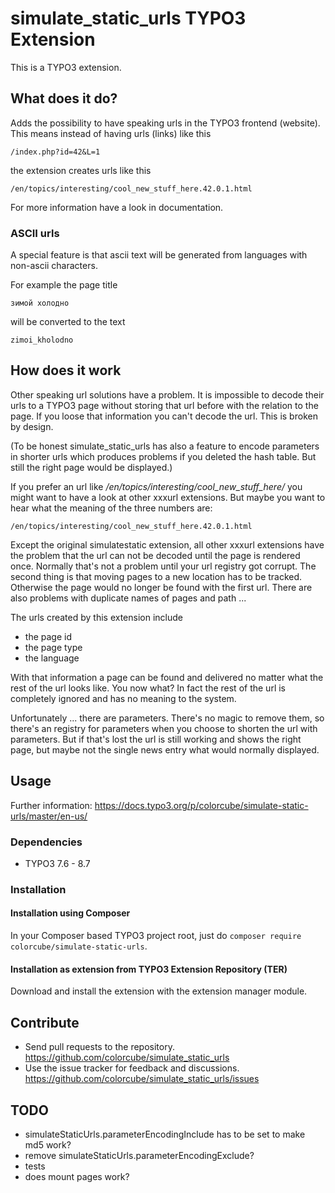 # simulate_static_urls TYPO3 Extension

This is a TYPO3 extension.

## What does it do?

Adds the possibility to have speaking urls in the TYPO3 frontend (website). This means instead of having urls (links)
like this

    /index.php?id=42&L=1

the extension creates urls like this

    /en/topics/interesting/cool_new_stuff_here.42.0.1.html

For more information have a look in documentation.


### ASCII urls

A special feature is that ascii text will be generated from languages with non-ascii characters.

For example the page title

    зимой холодно

will be converted to the text

    zimoi_kholodno


## How does it work

Other speaking url solutions have a problem. It is impossible to decode their urls to a TYPO3 page without storing that
url before with the relation to the page. If you loose that information you can't decode the url. This is broken by
design.

(To be honest simulate_static_urls has also a feature to encode parameters in shorter urls which produces problems if you
deleted the hash table. But still the right page would be displayed.)

If you prefer an url like */en/topics/interesting/cool_new_stuff_here/* you might want to have a look at other xxxurl
extensions. But maybe you want to hear what the meaning of the three numbers are:

    /en/topics/interesting/cool_new_stuff_here.42.0.1.html

Except the original simulatestatic extension, all other xxxurl extensions have the problem that the url can not be
decoded until the page is rendered once. Normally that's not a problem until your url registry got corrupt. The second
thing is that moving pages to a new location has to be tracked. Otherwise the page would no longer be found with the
first url. There are also problems with duplicate names of pages and path ...

The urls created by this extension include

- the page id
- the page type
- the language

With that information a page can be found and delivered no matter what the rest of the url looks like. You now what? In
fact the rest of the url is completely ignored and has no meaning to the system.

Unfortunately ... there are parameters. There's no magic to remove them, so there's an registry for parameters when you
choose to shorten the url with parameters. But if that's lost the url is still working and shows the right page, but
maybe not the single news entry what would normally displayed.



## Usage

Further information: https://docs.typo3.org/p/colorcube/simulate-static-urls/master/en-us/

### Dependencies

* TYPO3 7.6 - 8.7

### Installation

#### Installation using Composer

In your Composer based TYPO3 project root, just do `composer require colorcube/simulate-static-urls`. 

#### Installation as extension from TYPO3 Extension Repository (TER)

Download and install the extension with the extension manager module.

## Contribute

- Send pull requests to the repository. <https://github.com/colorcube/simulate_static_urls>
- Use the issue tracker for feedback and discussions. <https://github.com/colorcube/simulate_static_urls/issues>


## TODO

- simulateStaticUrls.parameterEncodingInclude has to be set to make md5 work?
- remove simulateStaticUrls.parameterEncodingExclude?
- tests
- does mount pages work?